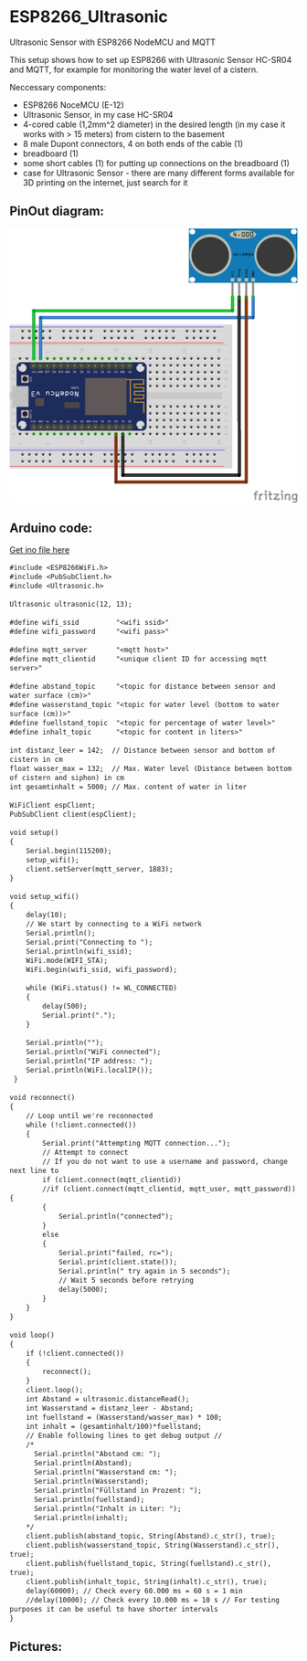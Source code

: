 # ESP8266_Ultrasonic
Ultrasonic Sensor with ESP8266 NodeMCU and MQTT

This setup shows how to set up ESP8266 with Ultrasonic Sensor HC-SR04 and MQTT, for example for monitoring the water level of a cistern.

Neccessary components:
- ESP8266 NoceMCU (E-12)
- Ultrasonic Sensor, in my case HC-SR04
- 4-cored cable (1,2mm^2 diameter) in the desired length (in my case it works with > 15 meters) from cistern to the basement
- 8 male Dupont connectors, 4 on both ends of the cable (1)
- breadboard (1)
- some short cables (1) for putting up connections on the breadboard (1)
- case for Ultrasonic Sensor - there are many different forms available for 3D printing on the internet, just search for it

## PinOut diagram:
![alt text](NodeMCU-Ultrasonic_bb.png "Logo Title Text 1")

## Arduino code:
[Get ino file here](Ultrasonic_with_MQTT.ino)
```
#include <ESP8266WiFi.h>
#include <PubSubClient.h>
#include <Ultrasonic.h>

Ultrasonic ultrasonic(12, 13);

#define wifi_ssid         "<wifi ssid>"
#define wifi_password     "<wifi pass>"

#define mqtt_server       "<mqtt host>"
#define mqtt_clientid     "<unique client ID for accessing mqtt server>"

#define abstand_topic     "<topic for distance between sensor and water surface (cm)>"
#define wasserstand_topic "<topic for water level (bottom to water surface (cm))>"
#define fuellstand_topic  "<topic for percentage of water level>" 
#define inhalt_topic      "<topic for content in liters>"

int distanz_leer = 142;  // Distance between sensor and bottom of cistern in cm
float wasser_max = 132;  // Max. Water level (Distance between bottom of cistern and siphon) in cm
int gesamtinhalt = 5000; // Max. content of water in liter

WiFiClient espClient;
PubSubClient client(espClient);

void setup() 
{
    Serial.begin(115200);
    setup_wifi();
    client.setServer(mqtt_server, 1883);
}

void setup_wifi() 
{
    delay(10);
    // We start by connecting to a WiFi network
    Serial.println();
    Serial.print("Connecting to ");
    Serial.println(wifi_ssid);
    WiFi.mode(WIFI_STA);
    WiFi.begin(wifi_ssid, wifi_password);

    while (WiFi.status() != WL_CONNECTED) 
    {
        delay(500);
        Serial.print(".");
    }

    Serial.println("");
    Serial.println("WiFi connected");
    Serial.println("IP address: ");
    Serial.println(WiFi.localIP());
 }

void reconnect()  
{
    // Loop until we're reconnected
    while (!client.connected()) 
    {
        Serial.print("Attempting MQTT connection...");
        // Attempt to connect
        // If you do not want to use a username and password, change next line to
        if (client.connect(mqtt_clientid)) 
        //if (client.connect(mqtt_clientid, mqtt_user, mqtt_password)) {
        {
            Serial.println("connected");
        } 
        else 
        {
            Serial.print("failed, rc=");
            Serial.print(client.state());
            Serial.println(" try again in 5 seconds");
            // Wait 5 seconds before retrying
            delay(5000);
        }
    }
}

void loop() 
{
    if (!client.connected()) 
    {
        reconnect();
    }
    client.loop();
    int Abstand = ultrasonic.distanceRead();
    int Wasserstand = distanz_leer - Abstand;
    int fuellstand = (Wasserstand/wasser_max) * 100;
    int inhalt = (gesamtinhalt/100)*fuellstand;
    // Enable following lines to get debug output //
    /*
      Serial.println("Abstand cm: ");
      Serial.println(Abstand);
      Serial.println("Wasserstand cm: ");
      Serial.println(Wasserstand);
      Serial.println("Füllstand in Prozent: ");
      Serial.println(fuellstand);
      Serial.println("Inhalt in Liter: ");
      Serial.println(inhalt);
    */
    client.publish(abstand_topic, String(Abstand).c_str(), true);
    client.publish(wasserstand_topic, String(Wasserstand).c_str(), true);
    client.publish(fuellstand_topic, String(fuellstand).c_str(), true);
    client.publish(inhalt_topic, String(inhalt).c_str(), true);
    delay(60000); // Check every 60.000 ms = 60 s = 1 min
    //delay(10000); // Check every 10.000 ms = 10 s // For testing purposes it can be useful to have shorter intervals
}
```

## Pictures:
